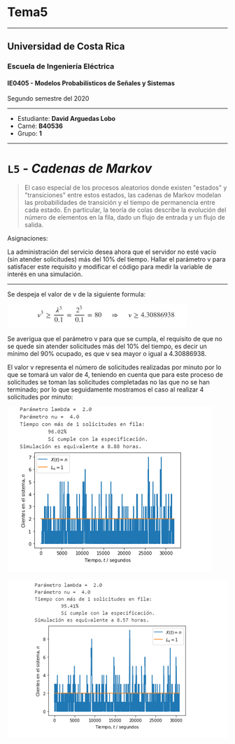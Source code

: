 # Tema5

---

## Universidad de Costa Rica
### Escuela de Ingeniería Eléctrica
#### IE0405 - Modelos Probabilísticos de Señales y Sistemas

Segundo semestre del 2020

---

* Estudiante: **David Arguedas Lobo**
* Carné: **B40536**
* Grupo: **1**

---


# `L5` - *Cadenas de Markov*

> El caso especial de los procesos aleatorios donde existen "estados" y "transiciones" entre estos estados, las cadenas de Markov modelan las probabilidades de transición y el tiempo de permanencia entre cada estado. En particular, la teoría de colas describe la evolución del número de elementos en la fila, dado un flujo de entrada y un flujo de salida.

Asignaciones:

La administración del servicio desea ahora que el servidor no esté vacío (sin atender solicitudes) más del 10% del tiempo. Hallar el parámetro v para satisfacer este requisito y modificar el código para medir la variable de interés en una simulación.

---
Se despeja el valor de v de la siguiente formula:

![ecua](ecua.PNG)

Se averigua que el parámetro v para que se cumpla, el requisito de que no se quede sin atender solicitudes más del 10% del tiempo, es decir un mínimo del 90% ocupado, es que v sea mayor o igual a 4.30886938. 



El valor v representa el número de solicitudes realizadas por minuto por lo que se tomará un valor de 4, teniendo en cuenta que para este proceso de solicitudes se toman las solicitudes completadas no las que no se han terminado; por lo que seguidamente mostramos el caso al realizar 4 solicitudes por minuto:

![Figura_a](Figura_a.PNG)

![Figure_b](Figure_b.PNG)










